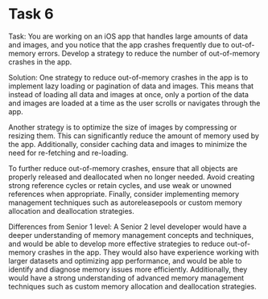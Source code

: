 # Task 6

Task: You are working on an iOS app that handles large amounts of data and
images, and you notice that the app crashes frequently due to out-of-memory
errors. Develop a strategy to reduce the number of out-of-memory crashes in the
app.

Solution: One strategy to reduce out-of-memory crashes in the app is to
implement lazy loading or pagination of data and images. This means that instead
of loading all data and images at once, only a portion of the data and images
are loaded at a time as the user scrolls or navigates through the app.

Another strategy is to optimize the size of images by compressing or resizing
them. This can significantly reduce the amount of memory used by the app.
Additionally, consider caching data and images to minimize the need for
re-fetching and re-loading.

To further reduce out-of-memory crashes, ensure that all objects are properly
released and deallocated when no longer needed. Avoid creating strong reference
cycles or retain cycles, and use weak or unowned references when appropriate.
Finally, consider implementing memory management techniques such as
autoreleasepools or custom memory allocation and deallocation strategies.

Differences from Senior 1 level: A Senior 2 level developer would have a deeper
understanding of memory management concepts and techniques, and would be able to
develop more effective strategies to reduce out-of-memory crashes in the app.
They would also have experience working with larger datasets and optimizing app
performance, and would be able to identify and diagnose memory issues more
efficiently. Additionally, they would have a strong understanding of advanced
memory management techniques such as custom memory allocation and deallocation
strategies.
